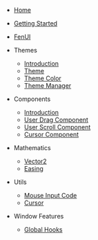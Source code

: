 * [Home](/)
* [Getting Started](docs/getting-started.md)

* [FenUI](docs/fen-ui.md)

* Themes
    * [Introduction](docs/themes/themes-introduction.md)
    * [Theme](docs/themes/theme.md)
    * [Theme Color](docs/themes/theme-color.md)
    * [Theme Manager](docs/themes/theme-manager.md)

* Components
    * [Introduction](docs/components/component-introduction.md)
    * [User Drag Component](docs/components/user-drag-component.md)
    * [User Scroll Component](docs/components/user-scroll-component.md)
    * [Cursor Component](docs/components/cursor-component.md)

* Mathematics
    * [Vector2](docs/utils/vector2.md)
    * [Easing](docs/utils/easing.md)

* Utils
    * [Mouse Input Code](docs/utils/mouse-input-code.md)
    * [Cursor](docs/utils/cursor.md)

* Window Features
    * [Global Hooks](docs/window-features/global-hooks.md)